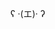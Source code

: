 ʕ ·(エ)· ʔ 
<!---
Dog3O3/Dog3O3 is a ✨ special ✨ repository because its `README.md` (this file) appears on your GitHub profile.
You can click the Preview link to take a look at your changes.
--->
